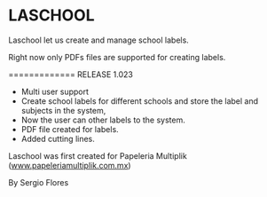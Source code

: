 LASCHOOL
========

Laschool let us create and manage school labels.

Right now only PDFs files are supported for creating labels.


=============
RELEASE 1.023
- Multi user support
- Create school labels for different schools and store the label and subjects in the system,
- Now the user can other labels to the system.
- PDF file created for labels.
- Added cutting lines.


Laschool was first created for Papeleria Multiplik (www.papeleriamultiplik.com.mx)

By Sergio Flores
